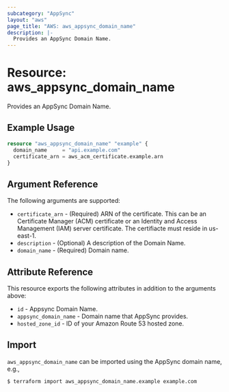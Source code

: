 ```yaml
---
subcategory: "AppSync"
layout: "aws"
page_title: "AWS: aws_appsync_domain_name"
description: |-
  Provides an AppSync Domain Name.
---
```


# Resource: aws_appsync_domain_name

Provides an AppSync Domain Name.

## Example Usage

```terraform
resource "aws_appsync_domain_name" "example" {
  domain_name     = "api.example.com"
  certificate_arn = aws_acm_certificate.example.arn
}
```

## Argument Reference

The following arguments are supported:

* `certificate_arn` - (Required) ARN of the certificate. This can be an Certificate Manager (ACM) certificate or an Identity and Access Management (IAM) server certificate. The certifiacte must reside in us-east-1.
* `description` - (Optional)  A description of the Domain Name.
* `domain_name` - (Required) Domain name.

## Attribute Reference

This resource exports the following attributes in addition to the arguments above:

* `id` - Appsync Domain Name.
* `appsync_domain_name` - Domain name that AppSync provides.
* `hosted_zone_id` - ID of your Amazon Route 53 hosted zone.

## Import

`aws_appsync_domain_name` can be imported using the AppSync domain name, e.g.,

```
$ terraform import aws_appsync_domain_name.example example.com
```
